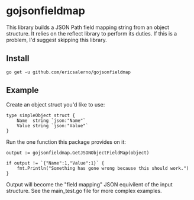 # gojsonfieldmap

This library builds a JSON Path field mapping string from an object structure. It relies on the reflect library to perform its duties. If this is a problem, I'd suggest skipping this library.

## Install

    go get -u github.com/ericsalerno/gojsonfieldmap

## Example

Create an object struct you'd like to use:

    type simpleObject struct {
	    Name  string `json:"Name"`
	    Value string `json:"Value"`
    }

Run the one function this package provides on it:

    output := gojsonfieldmap.GetJSONObjectFieldMap(object)
    
    if output != `{"Name":1,"Value":1}` {
		fmt.Println("Something has gone wrong because this should work.")
	}

Output will become the "field mapping" JSON equivilent of the input structure. See the main_test.go file for more complex examples.